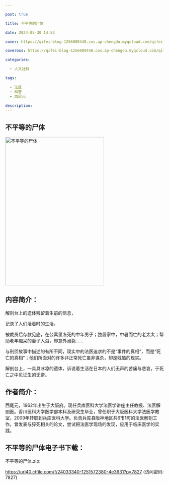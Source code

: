 ```yaml
---

post: true

title: 不平等的尸体

date: 2024-05-30 14:53

cover: https://qifei-blog-1256009448.cos.ap-chengdu.myqcloud.com/qifei-blog/s33723840.jpg

coveross: https://qifei-blog-1256009448.cos.ap-chengdu.myqcloud.com/qifei-blog/s33723840.jpg

categories:

  - 人文社科

tags:

  - 法医
  - 科普
  - 西尾元

description:
---
```


## 不平等的尸体

<img alt="不平等的尸体" class="aligncenter loading" data-was-processed="true" decoding="async" fetchpriority="high" height="471" src="https://qifei-blog-1256009448.cos.ap-chengdu.myqcloud.com/qifei-blog/s33723840.jpg" style="cursor: zoom-in;" width="314"/>

## 内容简介：

解剖台上的遗体残留着生前的信息，

记录了人们活着时的生活。

被裁员后存款见底，在公寓里冻死的中年男子；独居家中，中暑而亡的老太太；帮助老年痴呆的妻子入浴，却意外溺毙……

与刑侦故事中描述的有所不同，现实中的法医追求的不是“事件的真相”，而是“死亡的真相”；他们所面对的许多非正常死亡虽非谋杀，却是残酷的现实。

解剖台上，一具具冰凉的遗体，诉说着生活在日本的人们无声的苦痛与悲哀，于死亡之中见证生的无奈。

## 作者简介：

西尾元，1962年出生于大阪府。现任兵库医科大学法医学讲座主任教授、法医解剖医。香川医科大学医学部本科及研究生毕业，曾任职于大阪医科大学法医学教室，2009年转职到兵库医科大学。负责兵库县阪神地区共6市1町的法医解剖工作。曾发表与猝死相关的论文，尝试把法医学现场的发现，应用于临床医学的实践。

## 不平等的尸体电子书下载：

不平等的尸体.zip: 

https://url40.ctfile.com/f/24033340-1251572380-4e3631?p=7827 (访问密码: 7827)

